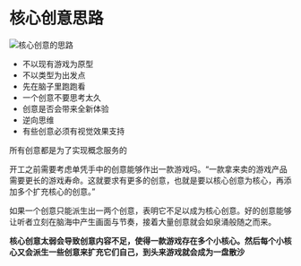 <!-- toc -->

# 核心创意思路

<img data-id="20240608183100" src="https://cdn.ipfsscan.io/weibo/large/005ZoLfCgy1hqi4k36w89j30t20fy78a.jpg" alt="核心创意的思路" />

- 不以现有游戏为原型
- 不以类型为出发点
- 先在脑子里跑跑看
- 一个创意不要思考太久
- 创意是否会带来全新体验
- 逆向思维
- 有些创意必须有视觉效果支持


所有创意都是为了实现概念服务的

开工之前需要考虑单凭手中的创意能够作出一款游戏吗。“一款拿来卖的游戏产品需要更长的游戏寿命。这就要求有更多的创意，也就是要以核心创意为核心，再添加多个扩充核心的创意。”

如果一个创意只能派生出一两个创意，表明它不足以成为核心创意。好的创意能够让听者立刻在脑海中产生画面与节奏，接着大量创意就会如泉涌般随之而来。

**核心创意太弱会导致创意内容不足，使得一款游戏存在多个小核心。然后每个小核心又会派生一些创意来扩充它们自己，到头来游戏就会成为一盘散沙**


